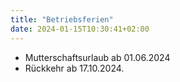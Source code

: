 ```yaml
---
title: "Betriebsferien"
date: 2024-01-15T10:30:41+02:00
---
```

* Mutterschaftsurlaub ab 01.06.2024
* Rückkehr ab 17.10.2024.



